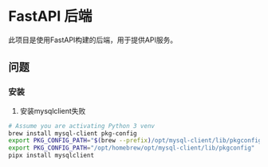 # FastAPI 后端

此项目是使用FastAPI构建的后端，用于提供API服务。

## 问题
### 安装

1. 安装mysqlclient失败
  
```zsh
# Assume you are activating Python 3 venv
brew install mysql-client pkg-config
export PKG_CONFIG_PATH="$(brew --prefix)/opt/mysql-client/lib/pkgconfig"
export PKG_CONFIG_PATH="/opt/homebrew/opt/mysql-client/lib/pkgconfig"
pipx install mysqlclient
```
